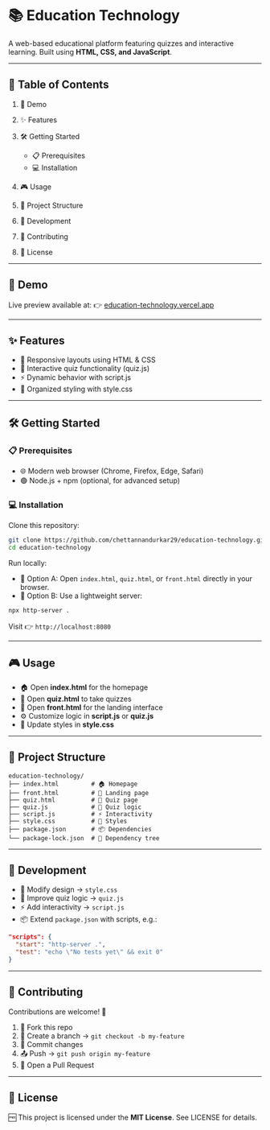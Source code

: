 

# 📚 Education Technology

A web-based educational platform featuring quizzes and interactive learning. Built using **HTML, CSS, and JavaScript**.

---

## 📑 Table of Contents

1. 🚀 Demo
2. ✨ Features
3. 🛠️ Getting Started

   * 📋 Prerequisites
   * 💻 Installation
4. 🎮 Usage
5. 📂 Project Structure
6. 🔧 Development
7. 🤝 Contributing
8. 📜 License

---

## 🚀 Demo

Live preview available at: 👉 [education-technology.vercel.app](https://education-technology.vercel.app/)

---

## ✨ Features

* 📱 Responsive layouts using HTML & CSS
* 🧠 Interactive quiz functionality (quiz.js)
* ⚡ Dynamic behavior with script.js
* 🎨 Organized styling with style.css

---

## 🛠️ Getting Started

### 📋 Prerequisites

* 🌐 Modern web browser (Chrome, Firefox, Edge, Safari)
* 🟢 Node.js + npm (optional, for advanced setup)

### 💻 Installation

Clone this repository:

```bash
git clone https://github.com/chettannandurkar29/education-technology.git
cd education-technology
```

Run locally:

* 🔹 Option A: Open `index.html`, `quiz.html`, or `front.html` directly in your browser.
* 🔹 Option B: Use a lightweight server:

```bash
npx http-server .
```

Visit 👉 `http://localhost:8080`

---

## 🎮 Usage

* 🏠 Open **index.html** for the homepage
* 📝 Open **quiz.html** to take quizzes
* 🎯 Open **front.html** for the landing interface
* ⚙️ Customize logic in **script.js** or **quiz.js**
* 🎨 Update styles in **style.css**

---

## 📂 Project Structure

```
education-technology/
├── index.html         # 🏠 Homepage
├── front.html         # 🎯 Landing page
├── quiz.html          # 📝 Quiz page
├── quiz.js            # 🧠 Quiz logic
├── script.js          # ⚡ Interactivity
├── style.css          # 🎨 Styles
├── package.json       # 📦 Dependencies
└── package-lock.json  # 🔐 Dependency tree
```

---

## 🔧 Development

* 🎨 Modify design → `style.css`
* 🧠 Improve quiz logic → `quiz.js`
* ⚡ Add interactivity → `script.js`
* 📦 Extend `package.json` with scripts, e.g.:

```json
"scripts": {
  "start": "http-server .",
  "test": "echo \"No tests yet\" && exit 0"
}
```

---

## 🤝 Contributing

Contributions are welcome! 🙌

1. 🍴 Fork this repo
2. 🌱 Create a branch → `git checkout -b my-feature`
3. 💾 Commit changes
4. 📤 Push → `git push origin my-feature`
5. 🔁 Open a Pull Request

---

## 📜 License

🆓 This project is licensed under the **MIT License**. See LICENSE for details.

